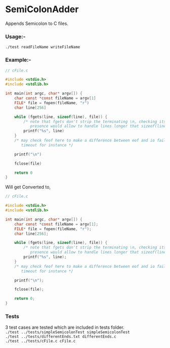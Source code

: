 # SemiColonAdder
Appends Semicolon to C files.


### Usage:- 
```
./test readFileName writeFileName
```

### Example:-
```C
// cFile.c

#include <stdio.h>
#include <stdlib.h>

int main(int argc, char* argv[]) {
    char const *const fileName = argv[1]
    FILE* file = fopen(fileName, "r") 
    char line[256]

    while (fgets(line, sizeof(line), file)) {
        /* note that fgets don't strip the terminating \n, checking its
           presence would allow to handle lines longer that sizeof(line) */
        printf("%s", line)
    }
    /* may check feof here to make a difference between eof and io failure -- network
       timeout for instance */

    printf("\n")

    fclose(file)

    return 0
}
```
Will get Converted to,
```C
// cFile.c

#include <stdio.h>
#include <stdlib.h>

int main(int argc, char* argv[]) {
    char const *const fileName = argv[1];
    FILE* file = fopen(fileName, "r");
    char line[256];

    while (fgets(line, sizeof(line), file)) {
        /* note that fgets don't strip the terminating \n, checking its
           presence would allow to handle lines longer that sizeof(line) */
        printf("%s", line);
    }
    /* may check feof here to make a difference between eof and io failure -- network
       timeout for instance */

    printf("\n");

    fclose(file);

    return 0;
}
```
### Tests
3 test cases are tested which are included in tests folder. <br />
`./test ../tests/simpleSemicolonTest simpleSemicolonTest` <br />
`./test ../tests/differentEnds.txt differentEnds.c` <br />
`./test ../tests/cFile.c cFile.c`
